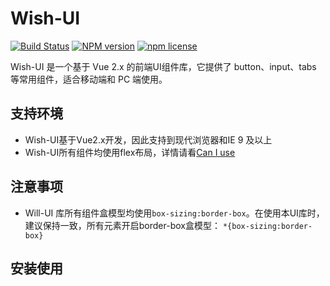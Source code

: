 # Wish-UI

[![Build Status](https://travis-ci.org/code661/gulu.svg?branch=master)](https://travis-ci.org/code661/gulu)
[![NPM version][npm-image]][npm-url]
[![npm license][license-image]][download-url]

[npm-image]: https://img.shields.io/npm/v/wish-ui.svg?style=flat-square
[npm-url]: https://npmjs.org/package/wish-ui
[download-url]: https://npmjs.org/package/wish-ui
[license-image]: https://img.shields.io/npm/l/wish-ui.svg

Wish-UI 是一个基于 Vue 2.x 的前端UI组件库，它提供了 button、input、tabs 等常用组件，适合移动端和 PC 端使用。
## 支持环境

- Wish-UI基于Vue2.x开发，因此支持到现代浏览器和IE 9 及以上
- Wish-UI所有组件均使用flex布局，详情请看[Can I use](https://caniuse.com/#search=flex)

## 注意事项

- Will-UI 库所有组件盒模型均使用`box-sizing:border-box`。在使用本UI库时，建议保持一致，所有元素开启border-box盒模型：
  `*{box-sizing:border-box}`
  
## 安装使用

